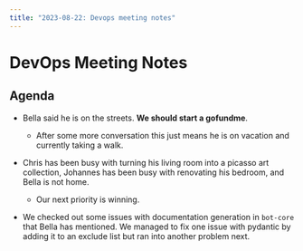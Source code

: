 ```yaml
---
title: "2023-08-22: Devops meeting notes"
---
```


# DevOps Meeting Notes


<!--

Useful links

- Infra open issues: https://github.com/python-discord/infra/issues

- infra open pull requests: https://github.com/python-discord/infra/pulls

- *If* any open issue or pull request needs discussion, why was the existing
  asynchronous logged communication over GitHub insufficient?

-->


## Agenda

- Bella said he is on the streets. **We should start a gofundme**.

  - After some more conversation this just means he is on vacation and currently
    taking a walk.

- Chris has been busy with turning his living room into a picasso art
  collection, Johannes has been busy with renovating his bedroom, and Bella is
  not home.

  - Our next priority is winning.

- We checked out some issues with documentation generation in `bot-core` that
  Bella has mentioned. We managed to fix one issue with pydantic by adding it to
  an exclude list but ran into another problem next.


<!-- vim: set textwidth=80 sw=2 ts=2: -->
